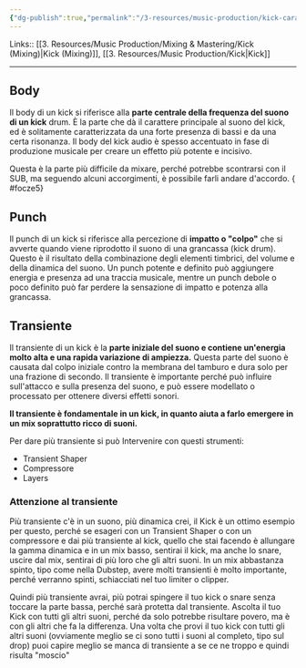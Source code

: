 ```yaml
---
{"dg-publish":true,"permalink":"/3-resources/music-production/kick-caratteristiche/"}
---
```


Links:: [[3. Resources/Music Production/Mixing & Mastering/Kick (Mixing)\|Kick (Mixing)]], [[3. Resources/Music Production/Kick\|Kick]]

---
## Body

Il body di un kick si riferisce alla **parte centrale della frequenza del suono di un kick** drum. È la parte che dà il carattere principale al suono del kick, ed è solitamente caratterizzata da una forte presenza di bassi e da una certa risonanza. Il body del kick audio è spesso accentuato in fase di produzione musicale per creare un effetto più potente e incisivo.

Questa è la parte più difficile da mixare, perché potrebbe scontrarsi con il SUB, ma seguendo alcuni accorgimenti, è possibile farli andare d'accordo.
{ #focze5}


## Punch

Il punch di un kick si riferisce alla percezione di **impatto o "colpo"** che si avverte quando viene riprodotto il suono di una grancassa (kick drum). Questo è il risultato della combinazione degli elementi timbrici, del volume e della dinamica del suono. Un punch potente e definito può aggiungere energia e presenza ad una traccia musicale, mentre un punch debole o poco definito può far perdere la sensazione di impatto e potenza alla grancassa.

## Transiente

Il transiente di un kick è la **parte iniziale del suono e contiene un'energia molto alta e una rapida variazione di ampiezza.** Questa parte del suono è causata dal colpo iniziale contro la membrana del tamburo e dura solo per una frazione di secondo. Il transiente è importante perché può influire sull'attacco e sulla presenza del suono, e può essere modellato o processato per ottenere diversi effetti sonori.

**Il transiente è fondamentale in un kick, in quanto aiuta a farlo emergere in un mix soprattutto ricco di suoni.** 

Per dare più transiente si può Intervenire con questi strumenti: 
- Transient Shaper
- Compressore
- Layers

### Attenzione al transiente

Più transiente c'è in un suono, più dinamica crei, il Kick è un ottimo esempio per questo, perché se esageri con un Transient Shaper o con un compressore e dai più transiente al kick, quello che stai facendo è allungare la gamma dinamica e in un mix basso, sentirai il kick, ma anche lo snare, uscire dal mix, sentirai di più loro che gli altri suoni.
In un mix abbastanza spinto, tipo come nella Dubstep, avere molti transienti è molto importante, perché verranno spinti, schiacciati nel tuo limiter o clipper. 

Quindi più transiente avrai, più potrai spingere il tuo kick o snare senza toccare la parte bassa, perché sarà protetta dal transiente.
Ascolta il tuo Kick con tutti gli altri suoni, perché da solo potrebbe risultare povero, ma è con gli altri che fa la differenza.
Una volta che provi il tuo kick con tutti gli altri suoni (ovviamente meglio se ci sono tutti i suoni al completo, tipo sul drop) puoi capire meglio se manca di transiente a se ce ne troppo e quindi risulta "moscio"



